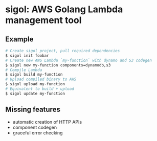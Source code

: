 # sigol: AWS Golang Lambda management tool

## Example
```sh
# Create sigol project, pull required dependencies
$ sigol init foobar
# Create new AWS Lambda `my-function` with dynamo and S3 codegen
$ sigol new my-function components=dynamodb,s3
# Compile Lambda
$ sigol build my-function
# Upload compiled binary to AWS
$ sigol upload my-function
# Equivalent to build + upload
$ sigol update my-function
```

## Missing features
- automatic creation of HTTP APIs
- component codegen
- graceful error checking
